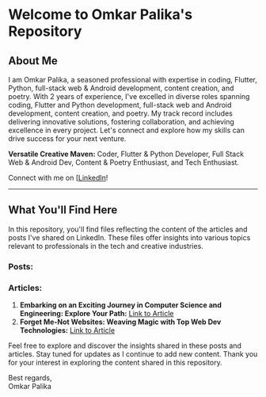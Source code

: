# Welcome to Omkar Palika's Repository

## About Me

I am Omkar Palika, a seasoned professional with expertise in coding, Flutter, Python, full-stack web & Android development, content creation, and poetry. With 2 years of experience, I've excelled in diverse roles spanning coding, Flutter and Python development, full-stack web and Android development, content creation, and poetry. My track record includes delivering innovative solutions, fostering collaboration, and achieving excellence in every project. Let's connect and explore how my skills can drive success for your next venture.

**Versatile Creative Maven:** Coder, Flutter & Python Developer, Full Stack Web & Android Dev, Content & Poetry Enthusiast, and Tech Enthusiast.

Connect with me on [[LinkedIn](https://www.linkedin.com/in/omkar-palika/)!

---

## What You'll Find Here

In this repository, you'll find files reflecting the content of the articles and posts I've shared on LinkedIn. These files offer insights into various topics relevant to professionals in the tech and creative industries.

### Posts:

### Articles:
1. **Embarking on an Exciting Journey in Computer Science and Engineering: Explore Your Path:** [Link to Article](https://www.linkedin.com/posts/omkar-palika_computerscience-engineering-techcareers-activity)
2. **Forget Me-Not Websites: Weaving Magic with Top Web Dev Technologies:** [Link to Article](https://www.linkedin.com/pulse/forget-me-not-websites-weaving-magic-top-web-dev-omkar-palika-tugsc)

Feel free to explore and discover the insights shared in these posts and articles. Stay tuned for updates as I continue to add new content. Thank you for your interest in exploring the content shared in this repository.

Best regards,  
Omkar Palika
